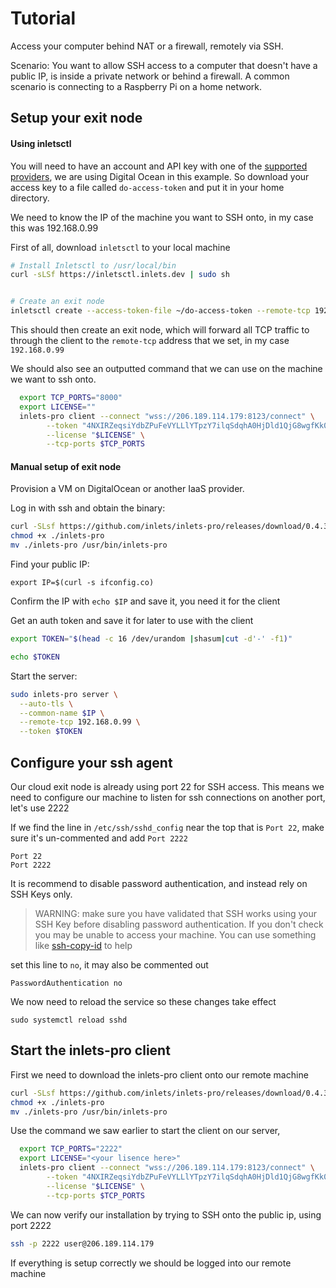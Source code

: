 # Tutorial

Access your computer behind NAT or a firewall, remotely via SSH.

Scenario: You want to allow SSH access to a computer that doesn't have a public IP, is inside a private network or behind
a firewall. A common scenario is connecting to a Raspberry Pi on a home network.



## Setup your exit node

#### Using inletsctl
You will need to have an account and API key with one of the [supported providers](https://github.com/inlets/inletsctl#featuresbacklog), 
we are using Digital Ocean in this example. So download your access key to a file called `do-access-token` and put it in
your home directory.

We need to know the IP of the machine you want to SSH onto, in my case this was 192.168.0.99

First of all, download `inletsctl` to your local machine
```sh
# Install Inletsctl to /usr/local/bin
curl -sLSf https://inletsctl.inlets.dev | sudo sh


# Create an exit node
inletsctl create --access-token-file ~/do-access-token --remote-tcp 192.168.0.99
```
This should then create an exit node, which will forward all TCP traffic to through the client to the `remote-tcp` address
that we set, in my case `192.168.0.99`

We should also see an outputted command that we can use on the machine we want to ssh onto.


```sh 
  export TCP_PORTS="8000"
  export LICENSE=""
  inlets-pro client --connect "wss://206.189.114.179:8123/connect" \
        --token "4NXIRZeqsiYdbZPuFeVYLLlYTpzY7ilqSdqhA0HjDld1QjG8wgfKk04JwX4i6c6F" \
        --license "$LICENSE" \
        --tcp-ports $TCP_PORTS

```


#### Manual setup of exit node
Provision a VM on DigitalOcean or another IaaS provider.

Log in with ssh and obtain the binary:

```sh
curl -SLsf https://github.com/inlets/inlets-pro/releases/download/0.4.3/inlets-pro > inlets-pro
chmod +x ./inlets-pro
mv ./inlets-pro /usr/bin/inlets-pro
```

Find your public IP:

```
export IP=$(curl -s ifconfig.co)
```

Confirm the IP with `echo $IP` and save it, you need it for the client

Get an auth token and save it for later to use with the client

```sh
export TOKEN="$(head -c 16 /dev/urandom |shasum|cut -d'-' -f1)"

echo $TOKEN
```

Start the server:

```sh
sudo inlets-pro server \
  --auto-tls \
  --common-name $IP \
  --remote-tcp 192.168.0.99 \
  --token $TOKEN
```


## Configure your ssh agent

Our cloud exit node is already using port 22 for SSH access. This means we need to configure our machine to listen
for ssh connections on another port, let's use 2222

If we find the line in  `/etc/ssh/sshd_config` near the top that is `Port 22`, make sure it's un-commented
and add `Port 2222`

```
Port 22
Port 2222
```

It is recommend to disable password authentication, and instead rely on SSH Keys only.

> WARNING: make sure you have validated that SSH works using your SSH Key before disabling password authentication.
> If you don't check you may be unable to access your machine. You can use something like [ssh-copy-id](http://manpages.ubuntu.com/manpages/precise/man1/ssh-copy-id.1.html) 
> to help

set this line to `no`, it may also be commented out
```
PasswordAuthentication no
```

We now need to reload the service so these changes take effect

```
sudo systemctl reload sshd
```

## Start the inlets-pro client

First we need to download the inlets-pro client onto our remote machine 

```sh
curl -SLsf https://github.com/inlets/inlets-pro/releases/download/0.4.3/inlets-pro > inlets-pro
chmod +x ./inlets-pro
mv ./inlets-pro /usr/bin/inlets-pro
```
Use the command we saw earlier to start the client on our server,

```sh 
  export TCP_PORTS="2222"
  export LICENSE="<your lisence here>"
  inlets-pro client --connect "wss://206.189.114.179:8123/connect" \
        --token "4NXIRZeqsiYdbZPuFeVYLLlYTpzY7ilqSdqhA0HjDld1QjG8wgfKk04JwX4i6c6F" \
        --license "$LICENSE" \
        --tcp-ports $TCP_PORTS
```

We can now verify our installation by trying to SSH onto the public ip, using port 2222

```sh 
ssh -p 2222 user@206.189.114.179
```

If everything is setup correctly we should be logged into our remote machine

